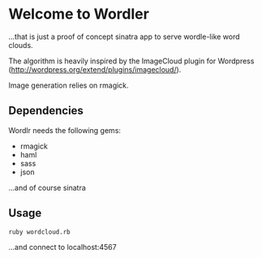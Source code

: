 # Welcome to Wordler

...that is just a proof of concept sinatra app to serve wordle-like word clouds.

The algorithm is heavily inspired by the ImageCloud plugin for Wordpress (http://wordpress.org/extend/plugins/imagecloud/).

Image generation relies on rmagick.

## Dependencies

Wordlr needs the following gems:

* rmagick
* haml
* sass
* json

...and of course sinatra

## Usage

    ruby wordcloud.rb

...and connect to localhost:4567

